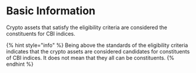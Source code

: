 # Basic Information

Crypto assets that satisfy the eligibility criteria are considered the constituents for CBI indices.

{% hint style="info" %}
Being above the standards of the eligibility criteria indicates that the crypto assets are considered candidates for constituents of CBI indices. It does not mean that they all can be constituents.
{% endhint %}
